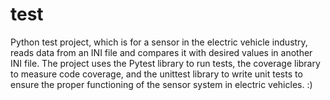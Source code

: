 # test
Python test project, which is for a sensor in the electric vehicle industry, reads data from an INI file and compares it with desired values in another INI file.
The project uses the Pytest library to run tests, the coverage library to measure code coverage, and the unittest library to write unit tests to ensure 
the proper functioning of the sensor system in electric vehicles. :) 
